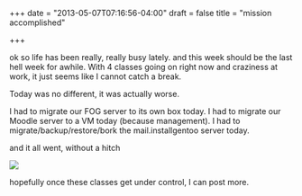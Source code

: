+++
date = "2013-05-07T07:16:56-04:00"
draft = false
title = "mission accomplished"

+++

ok so life has been really, really busy lately.  and this week should be the last hell week for awhile.  With 4 classes going on right now and craziness at work, it just seems like I cannot catch a break.

Today was no different, it was actually worse.

I had to migrate our FOG server to its own box today.
I had to migrate our Moodle server to a VM today (because management).
I had to migrate/backup/restore/bork the mail.installgentoo server today.

and it all went, without a hitch

![](http://bananafish.in/files/img/blog/mission.jpg)


hopefully once these classes get under control, I can post more.

